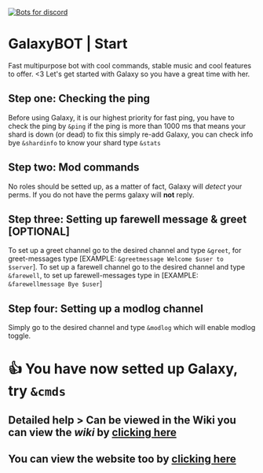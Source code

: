 [![Bots for discord](https://botsfordiscord.com/api/v1/bots/290048236658622464/embed?theme=dark)](https://botsfordiscord.com/bot/290048236658622464)
# GalaxyBOT | Start

Fast multipurpose bot with cool commands, stable music and cool features to offer. <3 Let's get started with Galaxy so you have a great time with her.

## Step one: Checking the ping
Before using Galaxy, it is our highest priority for fast ping, you have to check the ping by `&ping` if the ping is more than 1000 ms that means your shard is down (or dead) to fix this simply re-add Galaxy, you can check info bye `&shardinfo` to know your shard type `&stats`

## Step two: Mod commands
No roles should be setted up, as a matter of fact, Galaxy will *detect* your perms. If you do not have the perms galaxy will **not** reply.

## Step three: Setting up farewell message & greet **[OPTIONAL]**
To set up a greet channel go to the desired channel and type `&greet`, for greet-messages type [EXAMPLE: `&greetmessage Welcome $user to $server`]. To set up a farewell channel go to the desired channel and type `&farewell`, to set up farewell-messages type in [EXAMPLE: `&farewellmessage Bye $user`]

## Step four: Setting up a modlog channel
Simply go to the desired channel and type `&modlog` which will enable modlog toggle.



# 👍 You have now setted up Galaxy, try `&cmds`
## Detailed help > Can be viewed in the Wiki you can view the *wiki* by [clicking here](https://github.com/HasanBrandsXD/GalaxyBOT/wiki/Commands---Setting-up-&-Doc)
## You can view the website too by [clicking here](https://hasanbrandsxd.github.io/galaxy-web)
